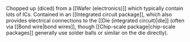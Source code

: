 Chopped up (diced) from a [[Wafer (electronics)]] which typically contain lots of ICs. Contained in an [[Integrated circuit package]], which also provides electrical connections to the [[Die (integrated circuit)|die]] (often via [[Bond wire|bond wires]], though [[Chip-scale package|chip-scale packages]] generally use solder balls or similar on the die directly).
